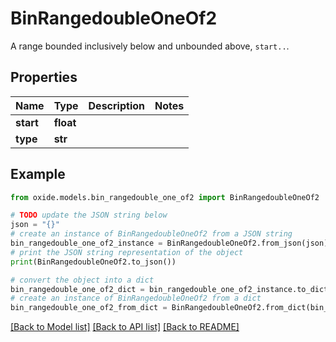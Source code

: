 # BinRangedoubleOneOf2

A range bounded inclusively below and unbounded above, `start..`.

## Properties

Name | Type | Description | Notes
------------ | ------------- | ------------- | -------------
**start** | **float** |  | 
**type** | **str** |  | 

## Example

```python
from oxide.models.bin_rangedouble_one_of2 import BinRangedoubleOneOf2

# TODO update the JSON string below
json = "{}"
# create an instance of BinRangedoubleOneOf2 from a JSON string
bin_rangedouble_one_of2_instance = BinRangedoubleOneOf2.from_json(json)
# print the JSON string representation of the object
print(BinRangedoubleOneOf2.to_json())

# convert the object into a dict
bin_rangedouble_one_of2_dict = bin_rangedouble_one_of2_instance.to_dict()
# create an instance of BinRangedoubleOneOf2 from a dict
bin_rangedouble_one_of2_from_dict = BinRangedoubleOneOf2.from_dict(bin_rangedouble_one_of2_dict)
```
[[Back to Model list]](../README.md#documentation-for-models) [[Back to API list]](../README.md#documentation-for-api-endpoints) [[Back to README]](../README.md)


